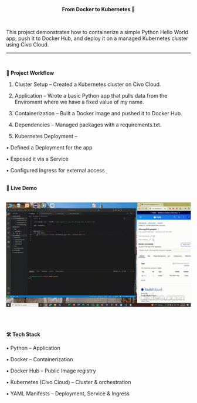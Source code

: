 <br><p align="center"><b>From Docker to Kubernetes 🚀</b></p><br>


This project demonstrates how to containerize a simple Python Hello World app, push it to Docker Hub, and deploy it on a managed Kubernetes cluster using Civo Cloud.
<hr> <br>

<b> 🔹 Project Workflow </b>

1. Cluster Setup – Created a Kubernetes cluster on Civo Cloud.

2. Application – Wrote a basic Python app that pulls data from the Enviroment where we have a fixed value of my name.

3. Containerization – Built a Docker image and pushed it to Docker Hub.

4. Dependencies – Managed packages with a requirements.txt.

5. Kubernetes Deployment – 

  • Defined a Deployment for the app

  • Exposed it via a Service

  • Configured Ingress for external access <br>

<br>
  <b> 🔹 Live Demo </b>
  <br>
  <br>

![Live Demo](gif/k8s%20project.gif) 

<br>

<br>

<b>🛠️ Tech Stack </b>

• Python – Application

• Docker – Containerization

• Docker Hub – Public Image registry

• Kubernetes (Civo Cloud) – Cluster & orchestration

• YAML Manifests – Deployment, Service & Ingress
